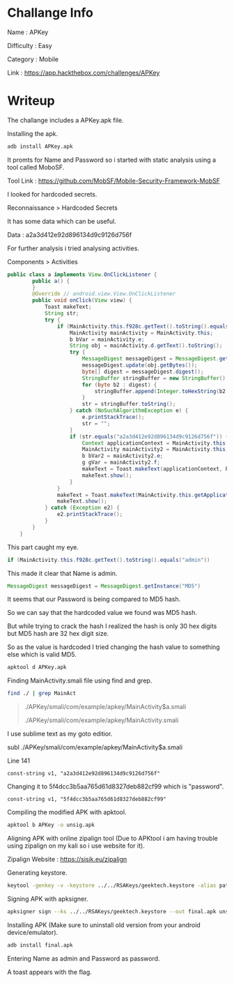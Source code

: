 # Challange Info

Name : APKey

Difficulty : Easy

Category : Mobile

Link : https://app.hackthebox.com/challenges/APKey

# Writeup

The challange includes a APKey.apk file.

Installing the apk.

```bash
adb install APKey.apk
```

It promts for Name and Password so i started with static analysis using a tool called MoboSF.

Tool Link : https://github.com/MobSF/Mobile-Security-Framework-MobSF

I looked for hardcoded secrets.

Reconnaissance > Hardcoded Secrets

It has some data which can be useful.

Data : a2a3d412e92d896134d9c9126d756f

For further analysis i tried analysing activities.

Components > Activities

```java
public class a implements View.OnClickListener {
        public a() {
        }
        @Override // android.view.View.OnClickListener
        public void onClick(View view) {
            Toast makeText;
            String str;
            try {
                if (MainActivity.this.f928c.getText().toString().equals("admin")) {
                    MainActivity mainActivity = MainActivity.this;
                    b bVar = mainActivity.e;
                    String obj = mainActivity.d.getText().toString();
                    try {
                        MessageDigest messageDigest = MessageDigest.getInstance("MD5");
                        messageDigest.update(obj.getBytes());
                        byte[] digest = messageDigest.digest();
                        StringBuffer stringBuffer = new StringBuffer();
                        for (byte b2 : digest) {
                            stringBuffer.append(Integer.toHexString(b2 & 255));
                        }
                        str = stringBuffer.toString();
                    } catch (NoSuchAlgorithmException e) {
                        e.printStackTrace();
                        str = "";
                    }
                    if (str.equals("a2a3d412e92d896134d9c9126d756f")) {
                        Context applicationContext = MainActivity.this.getApplicationContext();
                        MainActivity mainActivity2 = MainActivity.this;
                        b bVar2 = mainActivity2.e;
                        g gVar = mainActivity2.f;
                        makeText = Toast.makeText(applicationContext, b.a(g.a()), 1);
                        makeText.show();
                    }
                }
                makeText = Toast.makeText(MainActivity.this.getApplicationContext(), "Wrong Credentials!", 0);
                makeText.show();
            } catch (Exception e2) {
                e2.printStackTrace();
            }
        }
    }
```

This part caught my eye.

```java
if (MainActivity.this.f928c.getText().toString().equals("admin"))
```

This made it clear that Name is admin.

```java
MessageDigest messageDigest = MessageDigest.getInstance("MD5")
```

It seems that our Password is being compared to MD5 hash.

So we can say that the hardcoded value we found was MD5 hash.

But while trying to crack the hash I realized the hash is only 30 hex digits but MD5 hash are 32 hex digit size.

So as the value is hardcoded I tried changing the hash value to something else which is valid MD5.

```bash
apktool d APKey.apk
```

Finding MainActivity.smali file using find and grep.

```bash
find ./ | grep MainAct
```

> ./APKey/smali/com/example/apkey/MainActivity$a.smali
>
> ./APKey/smali/com/example/apkey/MainActivity.smali

I use sublime text as my goto editior.

subl ./APKey/smali/com/example/apkey/MainActivity$a.smali

Line 141 

```
const-string v1, "a2a3d412e92d896134d9c9126d756f"
```

Changing it to 5f4dcc3b5aa765d61d8327deb882cf99 which is "password".

```
const-string v1, "5f4dcc3b5aa765d61d8327deb882cf99"
```

Compiling the modified APK with apktool.

```bash
apktool b APKey -o unsig.apk
```

Aligning APK with online zipalign tool (Due to APKtool i am having trouble using zipalign on my kali so i use website for it).

Zipalign Website : https://sisik.eu/zipalign

Generating keystore.

```bash
keytool -genkey -v -keystore ../../RSAKeys/geektech.keystore -alias patch -keyalg RSA -keysize 2048 -validity 100
```

Signing APK with apksigner.

```bash
apksigner sign --ks ../../RSAKeys/geektech.keystore --out final.apk unsig.apk
```

Installing APK (Make sure to uninstall old version from your android device/emulator).

```bash
adb install final.apk
```

Entering Name as admin and Password as password.

A toast appears with the flag.
